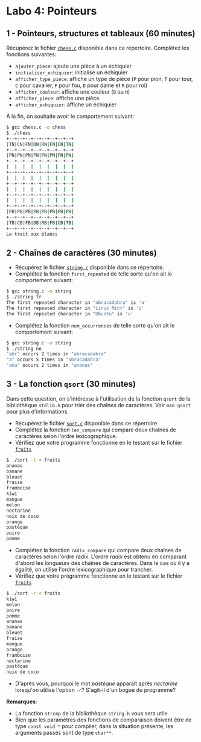 # Labo 4: Pointeurs

## 1 - Pointeurs, structures et tableaux (60 minutes)

Récupérez le fichier [`chess.c`](chess.c) disponible dans ce répertoire.
Complétez les fonctions suivantes:

* `ajouter_piece`: ajoute une pièce à un échiquier
* `initialiser_echiquier`: initialise un échiquier
* `afficher_type_piece`: affiche un type de pièce (`P` pour pion, `T` pour
  tour, `C` pour cavalier, `F` pour fou, `D` pour dame et `R` pour roi)
* `afficher_couleur`: affiche une couleur (`B` ou `N`)
* `afficher_piece`: affiche une pièce
* `afficher_echiquier`: affiche un échiquier

À la fin, on souhaite avoir le comportement suivant:

```sh
$ gcc chess.c -o chess
$ ./chess
+--+--+--+--+--+--+--+--+
|TN|CN|FN|DN|RN|FN|CN|TN|
+--+--+--+--+--+--+--+--+
|PN|PN|PN|PN|PN|PN|PN|PN|
+--+--+--+--+--+--+--+--+
|  |  |  |  |  |  |  |  |
+--+--+--+--+--+--+--+--+
|  |  |  |  |  |  |  |  |
+--+--+--+--+--+--+--+--+
|  |  |  |  |  |  |  |  |
+--+--+--+--+--+--+--+--+
|  |  |  |  |  |  |  |  |
+--+--+--+--+--+--+--+--+
|PB|PB|PB|PB|PB|PB|PB|PB|
+--+--+--+--+--+--+--+--+
|TB|CB|FB|DB|RB|FB|CB|TB|
+--+--+--+--+--+--+--+--+
Le trait aux blancs
```

## 2 - Chaînes de caractères (30 minutes)

* Récupérez le fichier [`string.c`](string.c) disponible dans ce répertoire.
* Complétez la fonction `first_repeated` de telle sorte qu'on ait le
  comportement suivant:

```sh
$ gcc string.c -o string
$ ./string fr
The first repeated character in "abracadabra" is 'a'
The first repeated character in "Linux Mint" is 'i'
The first repeated character in "Ubuntu" is 'u'
```

* Complétez la fonction `num_occurrences` de telle sorte qu'on ait le
  comportement suivant:

```sh
$ gcc string.c -o string
$ ./string no
"abr" occurs 2 times in "abracadabra"
"a" occurs 5 times in "abracadabra"
"ana" occurs 2 times in "ananas"
```

## 3 - La fonction `qsort` (30 minutes)

Dans cette question, on s'intéresse à l'utilisation de la fonction `qsort` de
la bibliothèque `stdlib.h` pour trier des chaînes de caractères. Voir `man
qsort` pour plus d'informations.

* Récupérez le fichier [`sort.c`](sort.c) disponible dans ce répertoire
* Complétez la fonction `lex_compare` qui compare deux chaînes de caractères
  selon l'ordre lexicographique.
* Vérifiez que votre programme fonctionne en le testant sur le fichier
  [`fruits`](fruits)

```sh
$ ./sort -l < fruits
ananas
banane
bleuet
fraise
framboise
kiwi
mangue
melon
nectarine
noix de coco
orange
pastèque
poire
pomme
```

* Complétez la fonction `radix_compare` qui compare deux chaînes de caractères
  selon l'ordre radix. L'ordre *radix* est obtenu en comparant d'abord les
  longueurs des chaînes de caractères. Dans le cas où il y a égalité, on
  utilise l'ordre lexicographique pour trancher.
* Vérifiez que votre programme fonctionne en le testant sur le fichier
  [`fruits`](fruits)

```sh
$ ./sort -r < fruits
kiwi
melon
poire
pomme
ananas
banane
bleuet
fraise
mangue
orange
framboise
nectarine
pastèque
noix de coco
```

* D'après vous, pourquoi le mot *pastèque* apparaît après *nectarine* lorsqu'on
  utilise l'option `-r`? S'agit-il d'un bogue du programme?

**Remarques**:

* La fonction `strcmp` de la bibliothèque `string.h` vous sera utile
* Bien que les paramètres des fonctions de comparaison doivent être de type
  `const void *` pour compiler, dans la situation présente, les arguments
  passés sont de type `char**`.
